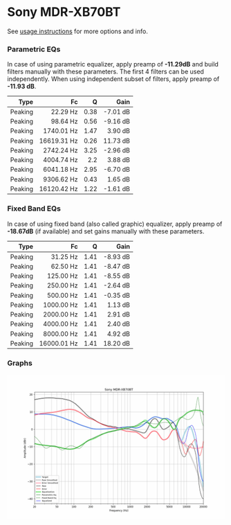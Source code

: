 # Sony MDR-XB70BT
See [usage instructions](https://github.com/jaakkopasanen/AutoEq#usage) for more options and info.

### Parametric EQs
In case of using parametric equalizer, apply preamp of **-11.29dB** and build filters manually
with these parameters. The first 4 filters can be used independently.
When using independent subset of filters, apply preamp of **-11.93 dB**.

| Type    | Fc          |    Q | Gain     |
|--------:|------------:|-----:|---------:|
| Peaking | 22.29 Hz    | 0.38 | -7.01 dB |
| Peaking | 98.64 Hz    | 0.56 | -9.16 dB |
| Peaking | 1740.01 Hz  | 1.47 | 3.90 dB  |
| Peaking | 16619.31 Hz | 0.26 | 11.73 dB |
| Peaking | 2742.24 Hz  | 3.25 | -2.96 dB |
| Peaking | 4004.74 Hz  | 2.2  | 3.88 dB  |
| Peaking | 6041.18 Hz  | 2.95 | -6.70 dB |
| Peaking | 9306.62 Hz  | 0.43 | 1.65 dB  |
| Peaking | 16120.42 Hz | 1.22 | -1.61 dB |

### Fixed Band EQs
In case of using fixed band (also called graphic) equalizer, apply preamp of **-18.67dB**
(if available) and set gains manually with these parameters.

| Type    | Fc          |    Q | Gain     |
|--------:|------------:|-----:|---------:|
| Peaking | 31.25 Hz    | 1.41 | -8.93 dB |
| Peaking | 62.50 Hz    | 1.41 | -8.47 dB |
| Peaking | 125.00 Hz   | 1.41 | -8.55 dB |
| Peaking | 250.00 Hz   | 1.41 | -2.64 dB |
| Peaking | 500.00 Hz   | 1.41 | -0.35 dB |
| Peaking | 1000.00 Hz  | 1.41 | 1.13 dB  |
| Peaking | 2000.00 Hz  | 1.41 | 2.91 dB  |
| Peaking | 4000.00 Hz  | 1.41 | 2.40 dB  |
| Peaking | 8000.00 Hz  | 1.41 | 4.92 dB  |
| Peaking | 16000.01 Hz | 1.41 | 18.20 dB |

### Graphs
![](./Sony%20MDR-XB70BT.png)